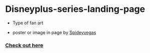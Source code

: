 # Disneyplus-series-landing-page
- Type of fan art

- poster or image in page by [Spideyvegas](https://www.instagram.com/spideyvegas/?hl=en)

### [Check out here](https://pratikd2124.github.io/Disneyplus-series-landing-page/)

